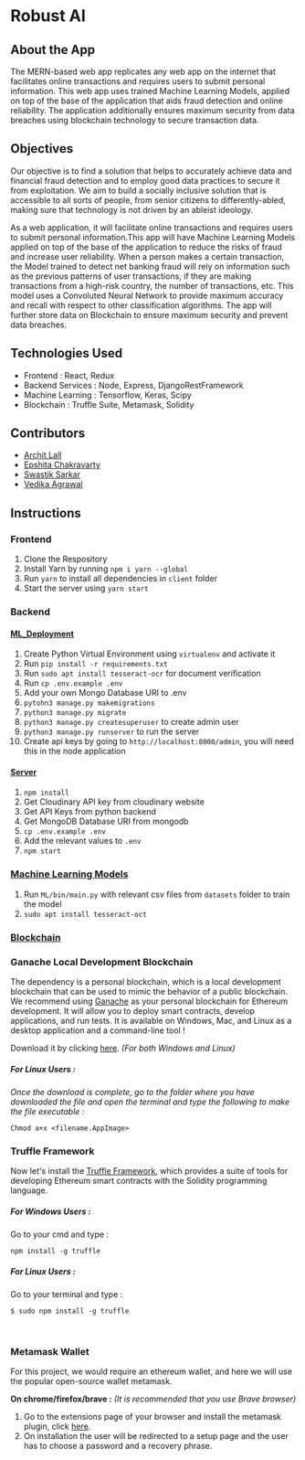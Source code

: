 # Robust AI

## About the App

The MERN-based web app replicates any web app on the internet that facilitates online transactions and requires users to submit personal information.
This web app uses trained Machine Learning Models, applied on top of the base of the application that aids fraud detection and online reliability.
The application additionally ensures maximum security from data breaches using blockchain technology to secure transaction data.

## Objectives
Our objective is to find a solution that helps to accurately achieve data and financial fraud detection and to employ good data practices to secure it from exploitation. We aim to build a socially inclusive solution that is accessible to all sorts of people, from senior citizens to differently-abled, making sure that technology is not driven by an ableist ideology.

As a web application, it will facilitate online transactions and requires users to submit personal information.This app will have Machine Learning Models applied on top of the base of the application to reduce the risks of fraud and increase user reliability. When a person makes a certain transaction, the Model trained to detect net banking fraud will rely on information such as the previous patterns of user transactions, if they are making transactions from a high-risk country, the number of transactions, etc. This model uses a Convoluted Neural Network to provide maximum accuracy and recall with respect to other classification algorithms. The app will further store data on Blockchain to ensure maximum security and prevent data breaches.


## Technologies Used

* Frontend         : React, Redux
* Backend Services : Node, Express, DjangoRestFramework
* Machine Learning : Tensorflow, Keras, Scipy
* Blockchain       : Truffle Suite, Metamask, Solidity

## Contributors

* [Archit Lall](https://github.com/Architlall)
* [Epshita Chakravarty](https://github.com/docilefiasco)
* [Swastik Sarkar](https://github.com/sswastik02)
* [Vedika Agrawal](https://github.com/vedikaag78)

## Instructions

### Frontend

1. Clone the Respository
2. Install Yarn by running `npm i yarn --global`
3. Run `yarn` to install all dependencies in `client` folder
4. Start the server using `yarn start`

### Backend

#### <u>ML_Deployment</u>

1. Create Python Virtual Environment using `virtualenv` and activate it
2. Run `pip install -r requirements.txt`
3. Run `sudo apt install tesseract-ocr` for document verification
4. Run `cp .env.example .env`
5. Add your own Mongo Database URI to .env
6. `pytohn3 manage.py makemigrations`
7. `python3 manage.py migrate`
8. `python3 manage.py createsuperuser` to create admin user
9. `python3 manage.py runserver` to run the server
10. Create api keys by going to `http://localhost:8000/admin`, you will need this in the node application

#### <u>Server</u>

1. `npm install`
2. Get Cloudinary API key from cloudinary website
3. Get API Keys from python backend
4. Get MongoDB Database URI from mongodb
5. `cp .env.example .env`
6. Add the relevant values to `.env`
7. `npm start`

### <u>Machine Learning Models</u>
1. Run `ML/bin/main.py` with relevant csv files from `datasets` folder to train the model
2. `sudo apt install tesseract-oct`

### <u>Blockchain</u>

### **Ganache Local Development Blockchain**
The dependency is a personal blockchain, which is a local development blockchain that can be used to mimic the behavior of a public blockchain. We recommend using [Ganache](https://www.trufflesuite.com/ganache) as your personal blockchain for Ethereum development. It will allow you to deploy smart contracts, develop applications, and run tests. It is available on Windows, Mac, and Linux as a desktop application and a command-line tool !

Download it by clicking [here](https://www.trufflesuite.com/ganache).  *(For both Windows and Linux)*

##### **For Linux Users :**

*Once the download is complete, go to the folder where you have downloaded the file and open the terminal and type the following to make the file executable :*
```
Chmod a+x <filename.AppImage>
```
### **Truffle Framework**
Now let's install the [Truffle Framework](https://www.trufflesuite.com/docs/truffle/overview), which provides a suite of tools for developing Ethereum smart contracts with the Solidity programming language.
##### **For Windows Users :**
Go to your cmd and type :
```
npm install -g truffle
```
##### **For Linux Users :**
Go to your terminal and type :
```
$ sudo npm install -g truffle
```
<br>

### **Metamask Wallet**

For this project, we would require an ethereum wallet, and here we will use the popular open-source wallet metamask.

**On chrome/firefox/brave :** *(It is recommended that you use Brave browser)*

1. Go to the extensions page of your browser and install the metamask plugin, click [here](https://chrome.google.com/webstore/detail/metamask/nkbihfbeogaeaoehlefnkodbefgpgknn).
2. On installation the user will be redirected to a setup page and the user has to choose a password and a recovery phrase.




